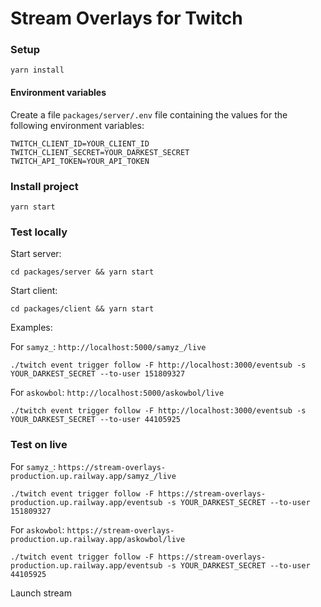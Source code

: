 # Stream Overlays for Twitch

### Setup

```
yarn install
```

#### Environment variables

Create a file `packages/server/.env` file containing the values for the following environment variables:

```
TWITCH_CLIENT_ID=YOUR_CLIENT_ID
TWITCH_CLIENT_SECRET=YOUR_DARKEST_SECRET
TWITCH_API_TOKEN=YOUR_API_TOKEN
```

### Install project

```
yarn start
```

### Test locally

Start server:

```
cd packages/server && yarn start
```

Start client:

```
cd packages/client && yarn start
```

Examples:

For `samyz_`: `http://localhost:5000/samyz_/live`

```
./twitch event trigger follow -F http://localhost:3000/eventsub -s YOUR_DARKEST_SECRET --to-user 151809327
```

For `askowbol`: `http://localhost:5000/askowbol/live`

```
./twitch event trigger follow -F http://localhost:3000/eventsub -s YOUR_DARKEST_SECRET --to-user 44105925
```

### Test on live

For `samyz_`: `https://stream-overlays-production.up.railway.app/samyz_/live`

```
./twitch event trigger follow -F https://stream-overlays-production.up.railway.app/eventsub -s YOUR_DARKEST_SECRET --to-user 151809327
```

For `askowbol`: `https://stream-overlays-production.up.railway.app/askowbol/live`

```
./twitch event trigger follow -F https://stream-overlays-production.up.railway.app/eventsub -s YOUR_DARKEST_SECRET --to-user 44105925
```

Launch stream
